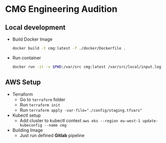 # CMG Engineering Audition

## Local development

- Build Docker Image
    ```bash
    docker build -t cmg:latest -f ./docker/Dockerfile .
    ```
- Run container
    ```bash
    docker run -it -v $PWD:/var/src cmg:latest /var/src/local/input.log
    ```
  
## AWS Setup

- Terraform
  - Go to `terraform` folder
  - Run `terraform init`
  - Run `terraform apply -var-file="./config/staging.tfvars"`
- Kubectl setup
  - Add cluster to kubectl context `aws eks --region eu-west-1 update-kubeconfig --name cmg`
- Building Image
  - Just run defined **Gitlab** pipeline